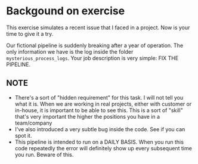 # Backgound on exercise

This exercise simulates a recent issue that I faced in a project. Now is your time to give it a try.

Our fictional pipeline is suddenly breaking after a year of operation. The only information we have is the log inside the folder `mysterious_process_logs`. Your job description is very simple: FIX THE PIPELINE.

## NOTE

- There's a sort of "hidden requirement" for this task. I will not tell you what it is. When we are working in real projects, either with customer or in-house, it is important to be able to see this. This is a sort of "skill" that's very important the higher the positions you have in a team/company
- I've also introduced a very subtle bug inside the code. See if you can spot it.
- This pipeline is intended to run on a DAILY BASIS. When you run this code repeatedly the error will definitely show up every subsequent time you run. Beware of this.
